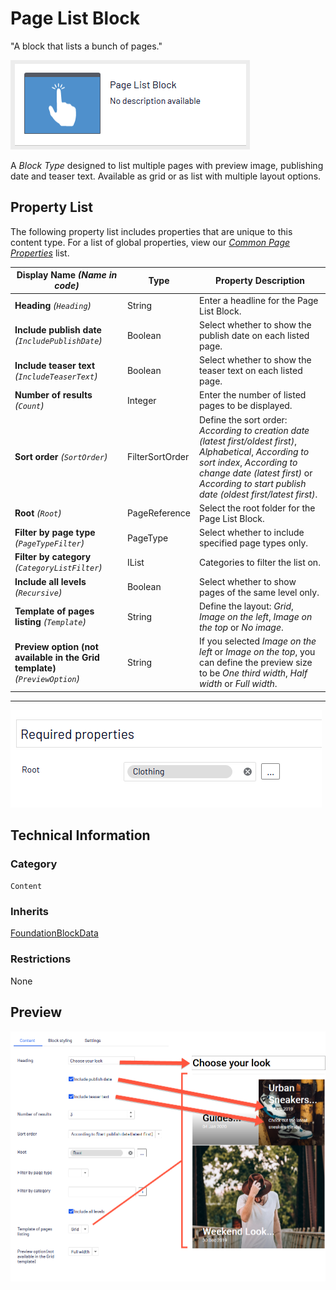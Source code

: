 # Page List Block
"A block that lists a bunch of pages."

![Page List Block](Screenshots/Page%20List%20Block%20-%20icon.png)


A *Block Type* designed to list multiple pages with preview image, publishing date and teaser text. Available as grid or as list with multiple layout options.

## Property List
The following property list includes properties that are unique to this content type. For a list of global properties, view our [*Common Page Properties*](../../Common%20Page%20Properties.md) list.

Display Name *(Name in code)* | Type | Property Description
--------------|------|---------------
**Heading** *(`Heading`)* | String | Enter a headline for the Page List Block.
**Include publish date** *(`IncludePublishDate`)* | Boolean | Select whether to show the publish date on each listed page.
**Include teaser text** *(`IncludeTeaserText`)* | Boolean | Select whether to show the teaser text on each listed page.
**Number of results** *(`Count`)* | Integer | Enter the number of listed pages to be displayed.
**Sort order** *(`SortOrder`)* | FilterSortOrder | Define the sort order: *According to creation date (latest first/oldest first)*, *Alphabetical*, *According to sort index*, *According to change date (latest first)* or *According to start publish date (oldest first/latest first)*.
**Root** *(`Root`)* | PageReference | Select the root folder for the Page List Block.
**Filter by page type** *(`PageTypeFilter`)* | PageType | Select whether to include specified page types only.
**Filter by category** *(`CategoryListFilter`)* | IList | Categories to filter the list on.
**Include all levels** *(`Recursive`)* | Boolean | Select whether to show pages of the same level only.
**Template of pages listing** *(`Template`)* | String | Define the layout: *Grid*, *Image on the left*, *Image on the top* or *No image*.
**Preview option (not available in the Grid template)** *(`PreviewOption`)* | String | If you selected *Image on the left* or *Image on the top*, you can define the preview size to be *One third width*, *Half width* or *Full width*.

** **
![Page List Block - Content tab](Screenshots/Page%20List%20Block%20-%20Content%20tab.png)

## Technical Information

### Category
`Content`

### Inherits
[FoundationBlockData](#)

### Restrictions
None

## Preview
![Page List Block - Preview](Screenshots/Page%20List%20Block%20-%20Preview.png)


